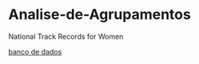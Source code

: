 # Analise-de-Agrupamentos
National Track Records for Women

[banco de dados](http://www.stat.ucla.edu/~dinov/courses_students.dir/data.dir/NationalTrackRecordWomenDataset.html)


